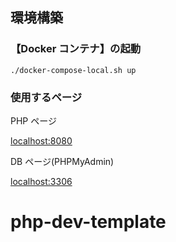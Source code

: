 ## 環境構築

### 【Docker コンテナ】の起動

```
./docker-compose-local.sh up
```

### 使用するページ

PHP ページ

[localhost:8080](http://localhost:8080)

DB ページ(PHPMyAdmin)

[localhost:3306](http://localhost:3306)
# php-dev-template
